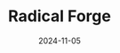 ---  
layout: startup_page  
title: "Radical Forge"  
id: "radicalforge.com"  
permalink: "/radicalforgeradicalforge.com11052024/"  
website: "https://www.radicalforge.com/"  
funding_round: ""  
funding_amount: "£2.6m"  
investors: "Mercia Ventures"  
about: "Radical Forge is a Middlesbrough-based gaming startup that produces its own games and has recently established a publishing division. They have contributed to several notable games and are launching their own farming game, Southfield, in early next year. The company also plans to expand its team and take on larger contracts."  
markets: "Gaming, SaaS"  
hq: "Middlesbrough, North Yorkshire, United Kingdom"  
founded_year: "2017"  
linkedin: "https://www.linkedin.com/company/radical-forge"  
twitter: "https://twitter.com/RadicalForge"  
instagram: ""  
facebook: "https://www.facebook.com/RadicalForge"  
crunchbase: ""  
pitchbook: "https://pitchbook.com/profiles/company/184554-28"  

date_display: "05-Nov-2024"  
date: "2024-11-05"

# SEO Optimization  
meta_title: "Radical Forge -  Funding (£2.6m)"  
meta_description: "Radical Forge, Radical Forge is a Middlesbrough-based gaming startup that produces its own games and has recently established a publishing division. They have contri..."  
meta_keywords: "Radical Forge, Gaming, SaaS,  funding"  
canonical_url: "https://startup.projectstartups.com/radicalforgeradicalforge.com11052024/"  
---